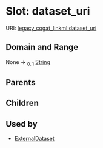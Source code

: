 
# Slot: dataset_uri



URI: [legacy_cogat_linkml:dataset_uri](https://w3id.org/rwblair/legacy-cogat-linkml/dataset_uri)


## Domain and Range

None &#8594;  <sub>0..1</sub> [String](types/String.md)

## Parents


## Children


## Used by

 * [ExternalDataset](ExternalDataset.md)
